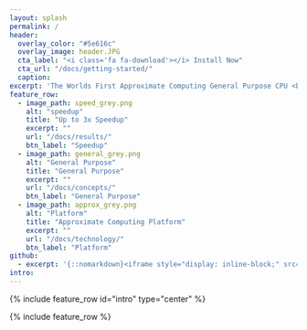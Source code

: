 ```yaml
---
layout: splash
permalink: /
header:
  overlay_color: "#5e616c"
  overlay_image: header.JPG
  cta_label: "<i class='fa fa-download'></i> Install Now"
  cta_url: "/docs/getting-started/"
  caption:
excerpt: 'The Worlds First Approximate Computing General Purpose CPU <br /> <br />  {::nomarkdown}<iframe style="display: inline-block;" src="https://ghbtns.com/github-btn.html?user=paco-cpu&repo=paco-env&type=star&count=true&size=large" frameborder="0" scrolling="0" width="160px" height="30px"></iframe> <iframe style="display: inline-block;" src="https://ghbtns.com/github-btn.html?user=paco-cpu&repo=paco-env&type=fork&count=true&size=large" frameborder="0" scrolling="0" width="158px" height="30px"></iframe>{:/nomarkdown}'
feature_row:
  - image_path: speed_grey.png
    alt: "speedup"
    title: "Up to 3x Speedup"
    excerpt: ""
    url: "/docs/results/"
    btn_label: "Speedup"
  - image_path: general_grey.png
    alt: "General Purpose"
    title: "General Purpose"
    excerpt: ""
    url: "/docs/concepts/"
    btn_label: "General Purpose"
  - image_path: approx_grey.png
    alt: "Platform"
    title: "Approximate Computing Platform"
    excerpt: ""
    url: "/docs/technology/"
    btn_label: "Platform"
github:
  - excerpt: '{::nomarkdown}<iframe style="display: inline-block;" src="https://ghbtns.com/github-btn.html?user=paco-cpu&repo=paco-env&type=star&count=true&size=large" frameborder="0" scrolling="0" width="160px" height="30px"></iframe> <iframe style="display: inline-block;" src="https://ghbtns.com/github-btn.html?user=paco-cpu&repo=paco-env&type=fork&count=true&size=large" frameborder="0" scrolling="0" width="158px" height="30px"></iframe>{:/nomarkdown}'
intro:
---
```


{% include feature_row id="intro" type="center" %}

{% include feature_row %}
